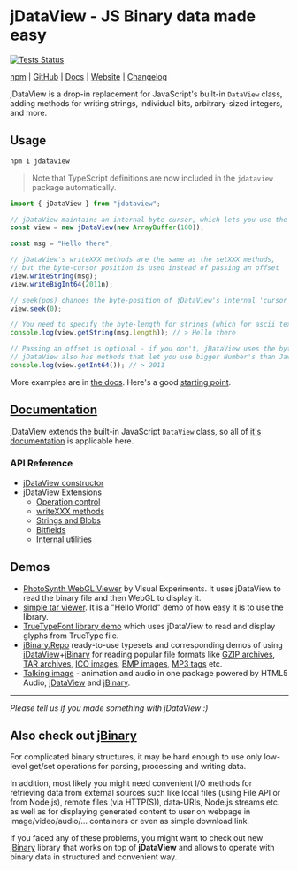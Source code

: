 # jDataView - JS Binary data made easy

[![Tests Status](https://github.com/jdataview/jdataview/actions/workflows/run-tests.yml/badge.svg)](https://github.com/jDataView/jDataView/actions/workflows/run-tests.yml)

[npm](https://www.npmjs.com/package/jdataview) | [GitHub](https://github.com/jDataView/jDataView/) | [Docs](https://github.com/jDataView/jDataView/wiki) | [Website](https://jdataview.github.io/jDataView/) | [Changelog](https://github.com/jDataView/jDataView/blob/master/CHANGELOG.md)

jDataView is a drop-in replacement for JavaScript's built-in `DataView` class,  adding methods for writing strings, individual bits, arbitrary-sized integers, and more.

## Usage

```bash
npm i jdataview
```
> Note that TypeScript definitions are now included in the `jdataview` package automatically.
```ts
import { jDataView } from "jdataview";

// jDataView maintains an internal byte-cursor, which lets you use the API in a much more ergonomic way
const view = new jDataView(new ArrayBuffer(100));

const msg = "Hello there";

// jDataView's writeXXX methods are the same as the setXXX methods,
// but the byte-cursor position is used instead of passing an offset
view.writeString(msg);
view.writeBigInt64(2011n);

// seek(pos) changes the byte-position of jDataView's internal 'cursor' 
view.seek(0);

// You need to specify the byte-length for strings (which for ascii text is just the length)
console.log(view.getString(msg.length)); // > Hello there

// Passing an offset is optional - if you don't, jDataView uses the byte-cursor position
// jDataView also has methods that let you use bigger Number's than JavaScript supports - you'll just lose precision
console.log(view.getInt64()); // > 2011
```
More examples are in [the docs](https://github.com/jDataView/jDataView/wiki). Here's a good [starting point](https://github.com/jDataView/jDataView/wiki/Example).

## [Documentation](https://github.com/jDataView/jDataView/wiki)
jDataView extends the built-in JavaScript `DataView` class, so all of [it's documentation](https://developer.mozilla.org/en-US/docs/Web/JavaScript/Reference/Global_Objects/DataView) is applicable here. 

### API Reference

  * [jDataView constructor](https://github.com/jDataView/jDataView/wiki/jDataView-constructor)
  * jDataView Extensions
    * [Operation control](https://github.com/jDataView/jDataView/wiki/Operation-control)
    * [writeXXX methods](https://github.com/jDataView/jDataView/wiki/writeXXX-methods)
    * [Strings and Blobs](https://github.com/jDataView/jDataView/wiki/Strings-and-Blobs)
    * [Bitfields](https://github.com/jDataView/jDataView/wiki/Bitfields)
    * [Internal utilities](https://github.com/jDataView/jDataView/wiki/Internal-utilities)

## Demos

- [PhotoSynth WebGL Viewer](http://www.visual-experiments.com/2011/04/05/photosynth-webgl-viewer/) by Visual Experiments. It uses jDataView to read the binary file and then WebGL to display it.
- [simple tar viewer](http://jdataview.github.io/jDataView/untar/). It is a "Hello World" demo of how easy it is to use the library.
- [TrueTypeFont library demo](http://ynakajima.github.io/ttf.js/demo/glyflist/) which uses jDataView to read and display glyphs from TrueType file.
- [jBinary.Repo](https://jdataview.github.io/jBinary.Repo) ready-to-use typesets and corresponding demos of using
[jDataView](https://github.com/jDataView/jDataView)+[jBinary](https://github.com/jDataView/jBinary)
for reading popular file formats like
[GZIP archives](https://jdataview.github.io/jBinary.Repo/demo/#gzip),
[TAR archives](https://jdataview.github.io/jBinary.Repo/demo/#tar),
[ICO images](https://jdataview.github.io/jBinary.Repo/demo/#ico),
[BMP images](https://jdataview.github.io/jBinary.Repo/demo/#bmp),
[MP3 tags](https://jdataview.github.io/jBinary.Repo/demo/#mp3)
etc.
- [Talking image](http://hacksparrow.github.io/talking-image/) - animation and audio in one package powered by
HTML5 Audio, [jDataView](https://github.com/jDataView/jDataView) and [jBinary](https://github.com/jDataView/jBinary).

---

*Please tell us if you made something with jDataView :)*


## Also check out [jBinary](https://github.com/jDataView/jBinary)


For complicated binary structures, it may be hard enough to use only low-level get/set operations for parsing,
processing and writing data.

In addition, most likely you might need convenient I/O methods for retrieving data from external sources such like
local files (using File API or from Node.js), remote files (via HTTP(S)), data-URIs, Node.js streams etc. as well
as for displaying generated content to user on webpage in image/video/audio/... containers
or even as simple download link.

If you faced any of these problems, you might want to check out new [jBinary](https://github.com/jDataView/jBinary)
library that works on top of **jDataView** and allows to operate with binary data in structured and convenient way.
